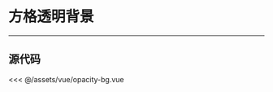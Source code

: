 # 方格透明背景

---

<opacity-bg></opacity-bg>

<script setup >
import OpacityBg from '../../../assets/vue/opacity-bg.vue'
</script>

## 源代码

<<< @/assets/vue/opacity-bg.vue
